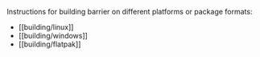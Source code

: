 Instructions for building barrier on different platforms or package formats:

* [[building/linux]]
* [[building/windows]]
* [[building/flatpak]]
